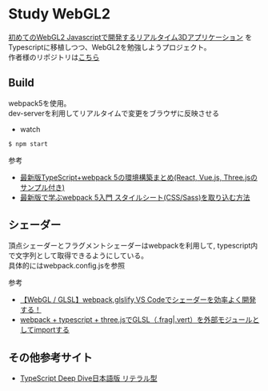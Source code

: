 # Study WebGL2
[初めてのWebGL2 Javascriptで開発するリアルタイム3Dアプリケーション](https://www.amazon.co.jp/%E5%88%9D%E3%82%81%E3%81%A6%E3%81%AEWebGL-%E7%AC%AC2%E7%89%88-%E2%80%95JavaScript%E3%81%A7%E9%96%8B%E7%99%BA%E3%81%99%E3%82%8B%E3%83%AA%E3%82%A2%E3%83%AB%E3%82%BF%E3%82%A4%E3%83%A03D%E3%82%A2%E3%83%97%E3%83%AA%E3%82%B1%E3%83%BC%E3%82%B7%E3%83%A7%E3%83%B3-Farhad-Ghayour/dp/4873119375) をTypescriptに移植しつつ、WebGL2を勉強しようプロジェクト。  
作者様のリポジトリは[こちら](https://github.com/PacktPublishing/Real-Time-3D-Graphics-with-WebGL-2)

## Build
webpack5を使用。  
dev-serverを利用してリアルタイムで変更をブラウザに反映させる

* watch
```bash
$ npm start
```

参考
* [最新版TypeScript+webpack 5の環境構築まとめ(React, Vue.js, Three.jsのサンプル付き)](https://ics.media/entry/16329/)
* [最新版で学ぶwebpack 5入門 スタイルシート(CSS/Sass)を取り込む方法](https://ics.media/entry/17376/)

## シェーダー
頂点シェーダーとフラグメントシェーダーはwebpackを利用して, typescript内で文字列として取得できるようにしている。  
具体的にはwebpack.config.jsを参照

参考
* [【WebGL / GLSL】webpack,glslify,VS Codeでシェーダーを効率よく開発する！](https://qiita.com/yukiTTT/items/0827e39bcdb8ced681aa) 
* [webpack + typescript + three.jsでGLSL（.frag|.vert）を外部モジュールとしてimportする](https://blog.5ebec.dev/posts/webpack-ts-three-js-glsl/)

## その他参考サイト
* [TypeScript Deep Dive日本語版 リテラル型](https://typescript-jp.gitbook.io/deep-dive/type-system/literal-types)
